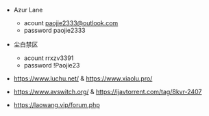 - Azur Lane
    - acount    paojie2333@outlook.com
    - password  paojie2333

- 尘白禁区
    - acount    rrxzv3391
    - password  !Paojie23

- https://www.luchu.net/ & https://www.xiaolu.pro/

- https://www.avswitch.org/ & https://ijavtorrent.com/tag/8kvr-2407

- https://laowang.vip/forum.php

